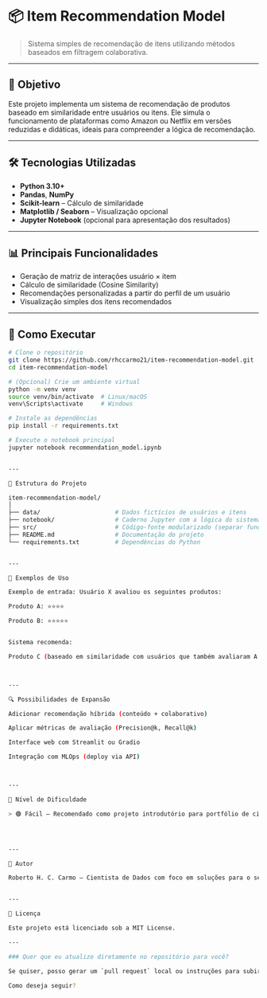 # 📦 Item Recommendation Model

> Sistema simples de recomendação de itens utilizando métodos baseados em filtragem colaborativa.

---

## 📌 Objetivo

Este projeto implementa um sistema de recomendação de produtos baseado em similaridade entre usuários ou itens. Ele simula o funcionamento de plataformas como Amazon ou Netflix em versões reduzidas e didáticas, ideais para compreender a lógica de recomendação.

---

## 🛠 Tecnologias Utilizadas

- **Python 3.10+**
- **Pandas**, **NumPy**
- **Scikit-learn** – Cálculo de similaridade
- **Matplotlib / Seaborn** – Visualização opcional
- **Jupyter Notebook** (opcional para apresentação dos resultados)

---

## 📊 Principais Funcionalidades

- Geração de matriz de interações usuário × item
- Cálculo de similaridade (Cosine Similarity)
- Recomendações personalizadas a partir do perfil de um usuário
- Visualização simples dos itens recomendados

---

## 🚀 Como Executar

```bash
# Clone o repositório
git clone https://github.com/rhccarmo21/item-recommendation-model.git
cd item-recommendation-model

# (Opcional) Crie um ambiente virtual
python -m venv venv
source venv/bin/activate  # Linux/macOS
venv\Scripts\activate     # Windows

# Instale as dependências
pip install -r requirements.txt

# Execute o notebook principal
jupyter notebook recommendation_model.ipynb


---

📁 Estrutura do Projeto

item-recommendation-model/
│
├── data/                     # Dados fictícios de usuários e itens
├── notebook/                 # Caderno Jupyter com a lógica do sistema
├── src/                      # Código-fonte modularizado (separar funções)
├── README.md                 # Documentação do projeto
└── requirements.txt          # Dependências do Python


---

🧪 Exemplos de Uso

Exemplo de entrada: Usuário X avaliou os seguintes produtos:

Produto A: ⭐⭐⭐⭐

Produto B: ⭐⭐⭐⭐⭐


Sistema recomenda:

Produto C (baseado em similaridade com usuários que também avaliaram A e B)



---

🔍 Possibilidades de Expansão

Adicionar recomendação híbrida (conteúdo + colaborativo)

Aplicar métricas de avaliação (Precision@k, Recall@k)

Interface web com Streamlit ou Gradio

Integração com MLOps (deploy via API)



---

📌 Nível de Dificuldade

> 🟢 Fácil – Recomendado como projeto introdutório para portfólio de ciência de dados.




---

👤 Autor

Roberto H. C. Carmo — Cientista de Dados com foco em soluções para o setor público e análise de políticas sociais.


---

📄 Licença

Este projeto está licenciado sob a MIT License.

---

### Quer que eu atualize diretamente no repositório para você?

Se quiser, posso gerar um `pull request` local ou instruções para subir via SSH (agora que sua chave está funcionando). Ou prefere que eu crie o `requirements.txt` e `recommendation_model.ipynb` esqueleto também?

Como deseja seguir?


